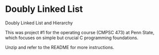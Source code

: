 # Doubly Linked List
Doubly Linked List and Hierarchy

This was project #1 for the operating course (CMPSC 473) at Penn State, which focuses on simple but crucial C programming foundations.

Unzip and refer to the README for more instructions.

